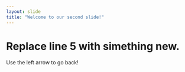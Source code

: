 ```yaml
---
layout: slide
title: "Welcome to our second slide!"
---
```

# Replace line 5 with simething new.
Use the left arrow to go back!
